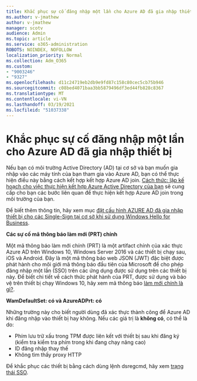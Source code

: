 ```yaml
---
title: Khắc phục sự cố đăng nhập một lần cho Azure AD đã gia nhập thiết bị
ms.author: v-jmathew
author: v-jmathew
manager: scotv
audience: Admin
ms.topic: article
ms.service: o365-administration
ROBOTS: NOINDEX, NOFOLLOW
localization_priority: Normal
ms.collection: Adm_O365
ms.custom:
- "9003246"
- "9327"
ms.openlocfilehash: d11c24719eb2db9e9fd87c158c80cec5cb75b946
ms.sourcegitcommit: c08bed4071baa3bb5879496df3ed44fb828c8367
ms.translationtype: MT
ms.contentlocale: vi-VN
ms.lasthandoff: 03/19/2021
ms.locfileid: "51037338"
---
```

# <a name="troubleshoot-single-sign-on-for-azure-ad-joined-devices"></a>Khắc phục sự cố đăng nhập một lần cho Azure AD đã gia nhập thiết bị

Nếu bạn có môi trường Active Directory (AD) tại cơ sở và bạn muốn gia nhập vào các máy tính của bạn tham gia vào Azure AD, bạn có thể thực hiện điều này bằng cách kết hợp kết hợp Azure AD join. [Cách thức: lập kế hoạch cho việc thực hiện kết hợp Azure Active Directory của bạn](https://docs.microsoft.com/azure/active-directory/devices/hybrid-azuread-join-plan) sẽ cung cấp cho bạn các bước liên quan để thực hiện kết hợp Azure AD join trong môi trường của bạn.

Để biết thêm thông tin, hãy xem mục [đặt cấu hình AZURE AD đã gia nhập thiết bị cho các Single-Sign tại cơ sở khi sử dụng Windows Hello for Business](https://docs.microsoft.com/windows/security/identity-protection/hello-for-business/hello-hybrid-aadj-sso-base).

**Các sự cố mã thông báo làm mới (PRT) chính**

Một mã thông báo làm mới chính (PRT) là một artifact chính của xác thực Azure AD trên Windows 10, Windows Server 2016 và các thiết bị chạy sau, iOS và Android. Đây là một mã thông báo web JSON (JWT) đặc biệt được phát hành cho môi giới mã thông báo đầu tiên của Microsoft để cho phép đăng nhập một lần (SSO) trên các ứng dụng được sử dụng trên các thiết bị này. Để biết chi tiết về cách thức phát hành của PRT, được sử dụng và bảo vệ trên thiết bị chạy Windows 10, hãy xem mã thông báo [làm mới chính là gì?](https://docs.microsoft.com/azure/active-directory/devices/concept-primary-refresh-token).

**WamDefaultSet: có và AzureADPrt: có**

Những trường này cho biết người dùng đã xác thực thành công để Azure AD khi đăng nhập vào thiết bị hay không. Nếu các giá trị là **không có**, có thể là do:

- Phím lưu trữ xấu trong TPM được liên kết với thiết bị sau khi đăng ký (kiểm tra kiểm tra phím trong khi đang chạy nâng cao)
- ID đăng nhập thay thế
- Không tìm thấy proxy HTTP

Để khắc phục các thiết bị bằng cách dùng lệnh dsregcmd, hãy xem [trạng thái SSO](https://docs.microsoft.com/azure/active-directory/devices/troubleshoot-device-dsregcmd#sso-state).
